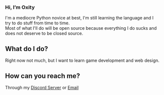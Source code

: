 ### Hi, I’m Oxity
I'm a mediocre Python novice at best, I'm still learning the language and I try to do stuff from time to time.  
Most of what I'll do will be open source because everything I do sucks and does not deserve to be closed source.
## What do I do?
Right now not much, but I want to learn game development and web design.
## How can you reach me?
Through my [Discord Server](https://discord.gg/r4BjqPDFjf) or [Email](oxity.productions@gmail.com) 

<!---
0xity/0xity is a ✨ special ✨ repository because its `README.md` (this file) appears on your GitHub profile.
You can click the Preview link to take a look at your changes.
--->
